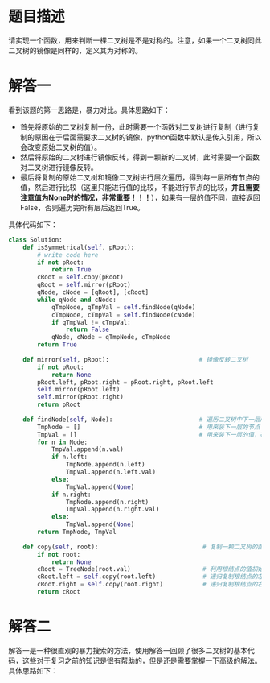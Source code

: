 # 题目描述

请实现一个函数，用来判断一棵二叉树是不是对称的。注意，如果一个二叉树同此二叉树的镜像是同样的，定义其为对称的。

# 解答一

看到该题的第一思路是，暴力对比。具体思路如下：
* 首先将原始的二叉树复制一份，此时需要一个函数对二叉树进行复制（进行复制的原因在于后面需要求二叉树的镜像，python函数中默认是传入引用，所以会改变原始二叉树的值）。
* 然后将原始的二叉树进行镜像反转，得到一颗新的二叉树，此时需要一个函数对二叉树进行镜像反转。
* 最后将复制的原始二叉树和镜像二叉树进行层次遍历，得到每一层所有节点的值，然后进行比较（这里只能进行值的比较，不能进行节点的比较，**并且需要注意值为None时的情况，非常重要！！！**），如果有一层的值不同，直接返回False，否则遍历完所有层后返回True。

具体代码如下：
```python
class Solution:
    def isSymmetrical(self, pRoot):
        # write code here
        if not pRoot:
            return True
        cRoot = self.copy(pRoot)
        qRoot = self.mirror(pRoot)
        qNode, cNode = [qRoot], [cRoot]
        while qNode and cNode:
            qTmpNode, qTmpVal = self.findNode(qNode)
            cTmpNode, cTmpVal = self.findNode(cNode)
            if qTmpVal != cTmpVal:
                return False
            qNode, cNode = qTmpNode, cTmpNode
        return True
        
    def mirror(self, pRoot):                         # 镜像反转二叉树
        if not pRoot:
            return None
        pRoot.left, pRoot.right = pRoot.right, pRoot.left
        self.mirror(pRoot.left)
        self.mirror(pRoot.right)
        return pRoot
        
    def findNode(self, Node):                        # 遍历二叉树中下一层所有的节点
        TmpNode = []                                 # 用来装下一层的节点
        TmpVal = []                                  # 用来装下一层的值，存储值的作用在于进行对比是否二叉树对称
        for n in Node:
            TmpVal.append(n.val)
            if n.left:
                TmpNode.append(n.left)
                TmpVal.append(n.left.val)
            else:
                TmpVal.append(None)
            if n.right:
                TmpNode.append(n.right)
                TmpVal.append(n.right.val)
            else:
                TmpVal.append(None)
        return TmpNode, TmpVal
        
    def copy(self, root):                             # 复制一颗二叉树的函数
        if not root:
            return None
        cRoot = TreeNode(root.val)                    # 利用根结点的值初始化一个新的根结点
        cRoot.left = self.copy(root.left)             # 递归复制根结点的左子树
        cRoot.right = self.copy(root.right)           # 递归复制根结点的右子树
        return cRoot
```

# 解答二

解答一是一种很直观的暴力搜索的方法，使用解答一回顾了很多二叉树的基本代码，这些对于复习之前的知识是很有帮助的，但是还是需要掌握一下高级的解法。
具体思路如下：
